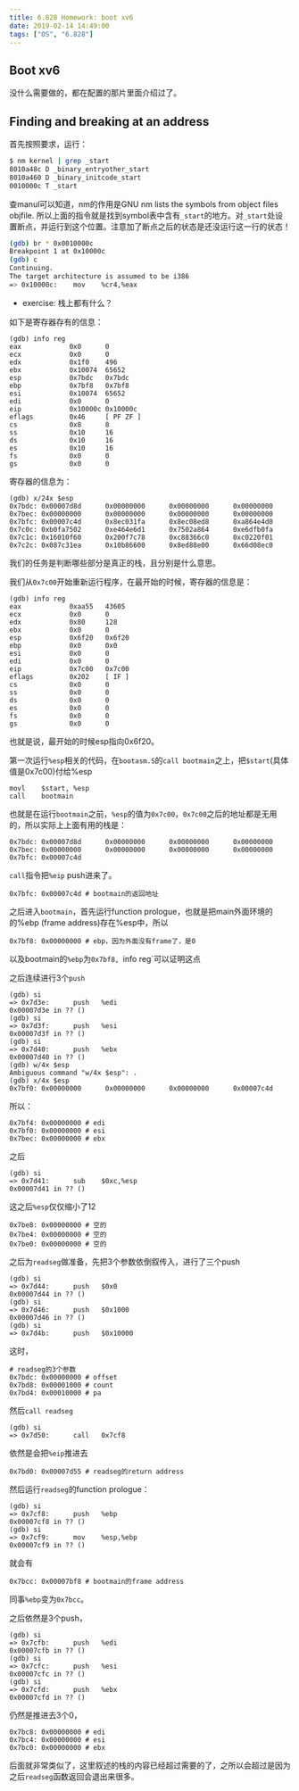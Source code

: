 ```yaml
---
title: 6.828 Homework: boot xv6
date: 2019-02-14 14:49:00
tags: ["OS", "6.828"]
---
```


## Boot xv6

没什么需要做的，都在配置的那片里面介绍过了。

## Finding and breaking at an address

首先按照要求，运行：

```bash
$ nm kernel | grep _start
8010a48c D _binary_entryother_start
8010a460 D _binary_initcode_start
0010000c T _start
```

查manul可以知道，nm的作用是GNU nm lists the symbols from object files objfile. 所以上面的指令就是找到symbol表中含有`_start`的地方。对`_start`处设置断点，并运行到这个位置。注意加了断点之后的状态是还没运行这一行的状态！

```bash
(gdb) br * 0x0010000c
Breakpoint 1 at 0x10000c
(gdb) c
Continuing.
The target architecture is assumed to be i386
=> 0x10000c:	mov    %cr4,%eax
```

- exercise: 栈上都有什么？

如下是寄存器存有的信息：

```assembly
(gdb) info reg
eax            0x0      0
ecx            0x0      0
edx            0x1f0    496
ebx            0x10074  65652
esp            0x7bdc   0x7bdc
ebp            0x7bf8   0x7bf8
esi            0x10074  65652
edi            0x0      0
eip            0x10000c 0x10000c
eflags         0x46     [ PF ZF ]
cs             0x8      8
ss             0x10     16
ds             0x10     16
es             0x10     16
fs             0x0      0
gs             0x0      0
```

寄存器的信息为：

```assembly
(gdb) x/24x $esp
0x7bdc: 0x00007d8d      0x00000000      0x00000000      0x00000000
0x7bec: 0x00000000      0x00000000      0x00000000      0x00000000
0x7bfc: 0x00007c4d      0x8ec031fa      0x8ec08ed8      0xa864e4d0
0x7c0c: 0xb0fa7502      0xe464e6d1      0x7502a864      0xe6dfb0fa
0x7c1c: 0x16010f60      0x200f7c78      0xc88366c0      0xc0220f01
0x7c2c: 0x087c31ea      0x10b86600      0x8ed88e00      0x66d08ec0
```

我们的任务是判断哪些部分是真正的栈，且分别是什么意思。

我们从`0x7c00`开始重新运行程序，在最开始的时候，寄存器的信息是：

```assembly
(gdb) info reg
eax            0xaa55   43605
ecx            0x0      0
edx            0x80     128
ebx            0x0      0
esp            0x6f20   0x6f20
ebp            0x0      0x0
esi            0x0      0
edi            0x0      0
eip            0x7c00   0x7c00
eflags         0x202    [ IF ]
cs             0x0      0
ss             0x0      0
ds             0x0      0
es             0x0      0
fs             0x0      0
gs             0x0      0
```

也就是说，最开始的时候esp指向0x6f20。

第一次运行`%esp`相关的代码，在`bootasm.S`的`call bootmain`之上，把`$start`(具体值是0x7c00)付给%esp

```assembly
movl    $start, %esp
call	bootmain
```

也就是在运行`bootmain`之前，`%esp`的值为`0x7c00`，`0x7c00`之后的地址都是无用的，所以实际上上面有用的栈是：

```assembly
0x7bdc: 0x00007d8d      0x00000000      0x00000000      0x00000000
0x7bec: 0x00000000      0x00000000      0x00000000      0x00000000
0x7bfc: 0x00007c4d      
```

`call`指令把`%eip` push进来了。

```assembly
0x7bfc: 0x00007c4d # bootmain的返回地址
```

之后进入`bootmain`，首先运行function prologue，也就是把main外面环境的的%ebp (frame address)存在%esp中，所以

```assembly
0x7bf8: 0x00000000 # ebp，因为外面没有frame了，是0
```

以及bootmain的`%ebp`为`0x7bf8, `info reg`可以证明这点

之后连续进行3个`push`

```assembly
(gdb) si
=> 0x7d3e:      push   %edi
0x00007d3e in ?? ()
(gdb) si
=> 0x7d3f:      push   %esi
0x00007d3f in ?? ()
(gdb) si
=> 0x7d40:      push   %ebx
0x00007d40 in ?? ()
(gdb) w/4x $esp
Ambiguous command "w/4x $esp": .
(gdb) x/4x $esp
0x7bf0: 0x00000000      0x00000000      0x00000000      0x00007c4d
```

所以：

```assembly
0x7bf4: 0x00000000 # edi
0x7bf0: 0x00000000 # esi
0x7bec: 0x00000000 # ebx
```

之后

```assembly
(gdb) si
=> 0x7d41:      sub    $0xc,%esp
0x00007d41 in ?? ()
```

这之后`%esp`仅仅缩小了12

```assembly
0x7be8: 0x00000000 # 空的
0x7be4: 0x00000000 # 空的
0x7be0: 0x00000000 # 空的
```

之后为`readseg`做准备，先把3个参数依倒叙传入，进行了三个push

```assembly
(gdb) si
=> 0x7d44:      push   $0x0
0x00007d44 in ?? ()
(gdb) si
=> 0x7d46:      push   $0x1000
0x00007d46 in ?? ()
(gdb) si
=> 0x7d4b:      push   $0x10000
```

这时，

```assembly
# readseg的3个参数
0x7bdc: 0x00000000 # offset
0x7bd8: 0x00001000 # count
0x7bd4: 0x00010000 # pa
```

然后`call readseg`

```assembly
(gdb) si
=> 0x7d50:      call   0x7cf8
```

依然是会把`%eip`推进去

```assembly
0x7bd0: 0x00007d55 # readseg的return address
```

然后运行`readseg`的function prologue：

```assembly
(gdb) si
=> 0x7cf8:      push   %ebp
0x00007cf8 in ?? ()
(gdb) si
=> 0x7cf9:      mov    %esp,%ebp
0x00007cf9 in ?? ()
```

就会有

```assembly
0x7bcc: 0x00007bf8 # bootmain的frame address
```

同事`%ebp`变为`0x7bcc`。

之后依然是3个push，

```assembly
(gdb) si
=> 0x7cfb:      push   %edi
0x00007cfb in ?? ()
(gdb) si
=> 0x7cfc:      push   %esi
0x00007cfc in ?? ()
(gdb) si
=> 0x7cfd:      push   %ebx
0x00007cfd in ?? ()
```

仍然是推进去3个0，

```assembly
0x7bc8: 0x00000000 # edi
0x7bc4: 0x00000000 # esi
0x7bc0: 0x00000000 # ebx
```

后面就非常类似了，这里叙述的栈的内容已经超过需要的了，之所以会超过是因为之后`readseg`函数返回会退出来很多。

